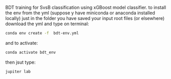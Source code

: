 BDT training for SvsB classification using xGBoost model classifier.
to install the env from the yml (suppose y have miniconda or anaconda installed locally) just in the folder you have saved your input root files (or elsewhere) download the yml and type on terminal:
```bash
conda env create -f  bdt-env.yml
```
and to activate:
```bash
conda activate bdt_env
```
then jsut type:
```bash
jupiter lab
```
